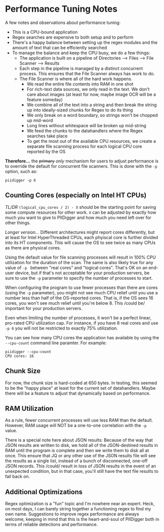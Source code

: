 # Performance Tuning Notes

A few notes and observations about performance tuning:
* This is a CPU-bound application
* Regex searches are expensive to both setup and to perform
* There's a happy balance between setting up the regex modules and the amount of text that can be efficiently searched
* To manage the balance and keep the CPU busy, we do a few things:
    * The application is built on a pipeline of Directories --> Files --> File Scanner --> Results
    * Each step in the pipeline is managed by a distinct concurrent process.  This ensures that the File Scanner always has work to do.
    * The File Scanner is where all of the hard work happens.
        * We read the entire file contents into RAM in one shot
        * For rich-text data sources, we only read in the text.  We don't care about images (at least for now, maybe image OCR will be a feature someday)
        * We combine all of the text into a string and then break the string up into ideally-sized chunks for Regex to do its thing
        * We only break on a word boundary, so strings won't be chopped up mid-word
        * Long lines without whitespace will be broken up mid-string
        * We feed the chunks to the datahandlers where the Regex searches take place
        * To get the most out of the available CPU resources, we create a separate file scanning process for each logical CPU core reported by the OS

**Therefore...** the ~~primary~~ *only* mechanism for users to adjust performance is to override the default for concurrent file scanners.  This is done with the `-p` option, such as:

```
piidigger -p 6
```

## Counting Cores (especially on Intel HT CPUs)
*TL/DR* `(logical_cpu_cores / 2) - X` should be the starting point for saving some compute resources for other work.  `X` can be adjusted by exactly how much you want to give to PIIDigger and how much you need left over for other things.

*Longer version...*
Different architectures might report cores differently, but at least for Intel HyperThreaded CPUs, each phyiscal core is further divided into its HT components.  This will cause the OS to see twice as many CPUs as there are physical cores.

Using the default value for file scanning processes will result in 100% CPU utilization for the duration of the scan.  The same is also likely true for any value of `-p ` between "real cores" and "logical cores".  That's OK on an end-user device, but if that's not acceptable for your production servers, be sure to use the `-p` parameter to specify the number of processes to start.

When configuring the program to use fewer processes than there are cores (using the `-p` parameter), you might not see much CPU relief until you use a number less than half of the OS-reported cores.  That is, if the OS sees 16 cores, you won't see much relief until you're below 8.  This /could be/ important for your production servers.

Even when limiting the number of processes, it won't be a perfect linear, pro-rated CPU utilization cap.  For instance, if you have 8 real cores and use `-p 6` you will not be restricted to exactly 75% utilization.

You can see how many CPU cores the application has available by using the `--cpu-count` command line paramter.  For example:

```
piidigger --cpu-count
CPU cores: 16
```

## Chunk Size
For now, the chunk size is hard-coded at 650 bytes.  In testing, this seemed to be the "happy place" at least for the current set of datahandlers.  Maybe there will be a feature to adjust that dynamically based on performance.

## RAM Utilization
As a rule, fewer concurrent processes will use less RAM than the default.  However, RAM usage will NOT be a one-to-one correlation with the `-p` value.

There is a special note here about JSON results: Because of the way that JSON results are written to disk, we hold all of the JSON-destined results in RAM until the program is complete and then we write them to disk all at once.  This ensure that JQ or any other use of the JSON results file will see the results as a single list, instead of a bunch of disconnected, one-off JSON records.  This /could/ result in loss of JSON results in the event of an unexpected condition, but in that case, you'll still have the text file results to fall back on.

## Additional Optimizations
Regex optimization is a "fun" topic and I'm nowhere near an expert.  Heck, on most days, I can barely string together a functioning regex to find my own name.  Suggestions to improve regex performance are always welcome, keeping in mind that this is the heart-and-soul of PIIDigger both in terms of reliable detections and performance.
